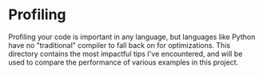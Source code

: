 # Profiling
Profiling your code is important in any language, but languages like Python have no "traditional" compiler to fall back on for optimizations.
This directory contains the most impactful tips I've encountered, and will be used to compare the performance of various examples in this project.
